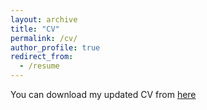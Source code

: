 ```yaml
---
layout: archive
title: "CV"
permalink: /cv/
author_profile: true
redirect_from:
  - /resume
---
```


You can download my updated CV from [here](/files/CV_SPILIOSEV.pdf)
